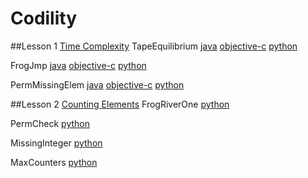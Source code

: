 # Codility

##Lesson 1 [Time Complexity](https://codility.com/programmers/lessons/1)
TapeEquilibrium
[java](https://github.com/deanalvero/codility/blob/master/java/lesson01/TapeEquilibrium.java)
[objective-c](https://github.com/deanalvero/codility/blob/master/objective-c/lesson01/TapeEquilibrium.m)
[python](https://github.com/deanalvero/codility/blob/master/python/lesson01/TapeEquilibrium.py)

FrogJmp
[java](https://github.com/deanalvero/codility/blob/master/java/lesson01/FrogJmp.java)
[objective-c](https://github.com/deanalvero/codility/blob/master/objective-c/lesson01/FrogJmp.m)
[python](https://github.com/deanalvero/codility/blob/master/python/lesson01/FrogJmp.py)

PermMissingElem
[java](https://github.com/deanalvero/codility/blob/master/java/lesson01/PermMissingElem.java)
[objective-c](https://github.com/deanalvero/codility/blob/master/objective-c/lesson01/PermMissingElem.m)
[python](https://github.com/deanalvero/codility/blob/master/python/lesson01/PermMissingElem.py)

##Lesson 2 [Counting Elements](https://codility.com/programmers/lessons/2)
FrogRiverOne
[python](https://github.com/deanalvero/codility/blob/master/python/lesson02/FrogRiverOne.py)

PermCheck
[python](https://github.com/deanalvero/codility/blob/master/python/lesson02/PermCheck.py)

MissingInteger
[python](https://github.com/deanalvero/codility/blob/master/python/lesson02/MissingInteger.py)

MaxCounters
[python](https://github.com/deanalvero/codility/blob/master/python/lesson02/MaxCounters.py)